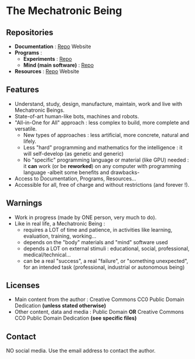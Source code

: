 # The Mechatronic Being

## Repositories
- **Documentation** : [Repo](https://github.com/MechatronicBeing/Documentation) Website
- **Programs** : 
  - **Experiments** : [Repo](https://github.com/MechatronicBeing/Experiments)
  - **Mind (main software)** : [Repo](https://github.com/MechatronicBeing/Mind)
- **Resources** : [Repo](https://github.com/MechatronicBeing/Resources) Website

## Features
- Understand, study, design, manufacture, maintain, work and live with Mechatronic Beings.
- State-of-art human-like bots, machines and robots. 
- "All-in-One for All" approach : less complex to build, more complete and versatile.
  - New types of approaches : less artificial, more concrete, natural and lifely.
  - Less "hard" programming and mathematics for the intelligence : it will self-develop (as genetic and generic)
  - No "specific" programming language or material (like GPU) needed : it **can** work (or be **reworked**) on any computer with programming language -albeit some benefits and drawbacks- 
- Access to Documentation, Programs, Resources...
- Accessible for all, free of charge and without restrictions (and forever !).

## Warnings
- Work in progress (made by ONE person, very much to do).
- Like in real life, a Mechatronic Being :
  - requires a LOT of time and patience, in activities like learning, evaluation, training, working...
  - depends on the "body" materials and "mind" software used
  - depends a LOT on external stimuli : educational, social, professional, medical/technical...
  - can be a real "success", a real "failure", or "something unexpected", for an intended task (professional, industrial or autonomous being)

## Licenses
- Main content from the author : Creative Commons CC0 Public Domain Dedication **(unless stated otherwise)**
- Other content, data and media : Public Domain **OR** Creative Commons CC0 Public Domain Dedication **(see specific files)**

## Contact
NO social media. Use the email address to contact the author.
